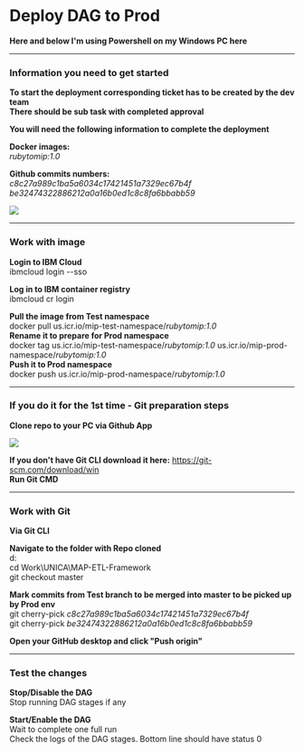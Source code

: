 # Deploy DAG to Prod

**Here and below I'm using Powershell on my Windows PC here**

---
### Information you need to get started
  
**To start the deployment corresponding ticket has to be created by the dev team**\
**There should be sub task with completed approval**

**You will need the following information to complete the deployment**

**Docker images:**\
*rubytomip:1.0*

**Github commits numbers:**\
*c8c27a989c1ba5a6034c17421451a7329ec67b4f*\
*be32474322886212a0a16b0ed1c8c8fa6bbabb59*
	
<img src="https://github.ibm.com/CIO-MAP/MAP-ETL-Framework-AirflowK8s/blob/master/docs/pics/4_1.jpg">

---
### Work with image
	
**Login to IBM Cloud**\
ibmcloud login --sso

**Log in to IBM container registry**\
ibmcloud cr login

**Pull the image from Test namespace**\
docker pull us.icr.io/mip-test-namespace/*rubytomip:1.0*\
**Rename it to prepare for Prod namespace**\
docker tag us.icr.io/mip-test-namespace/*rubytomip:1.0* us.icr.io/mip-prod-namespace/*rubytomip:1.0*\
**Push it to Prod namespace**\
docker push us.icr.io/mip-prod-namespace/*rubytomip:1.0*

---
### If you do it for the 1st time - Git preparation steps

**Clone repo to your PC via Github App**

<img src="https://github.ibm.com/CIO-MAP/MAP-ETL-Framework-AirflowK8s/blob/master/docs/pics/4_2.jpg">

**If you don't have Git CLI download it here:** https://git-scm.com/download/win \
**Run Git CMD**

---
### Work with Git

**Via Git CLI**

**Navigate to the folder with Repo cloned**\
d:\
cd Work\UNICA\MAP-ETL-Framework\
git checkout master

**Mark commits from Test branch to be merged into master to be picked up by Prod env**\
git cherry-pick *c8c27a989c1ba5a6034c17421451a7329ec67b4f*\
git cherry-pick *be32474322886212a0a16b0ed1c8c8fa6bbabb59*

**Open your GitHub desktop and click "Push origin"**

---
### Test the changes

**Stop/Disable the DAG**\
Stop running DAG stages if any

**Start/Enable the DAG**\
Wait to complete one full run\
Check the logs of the DAG stages. Bottom line should have status 0
